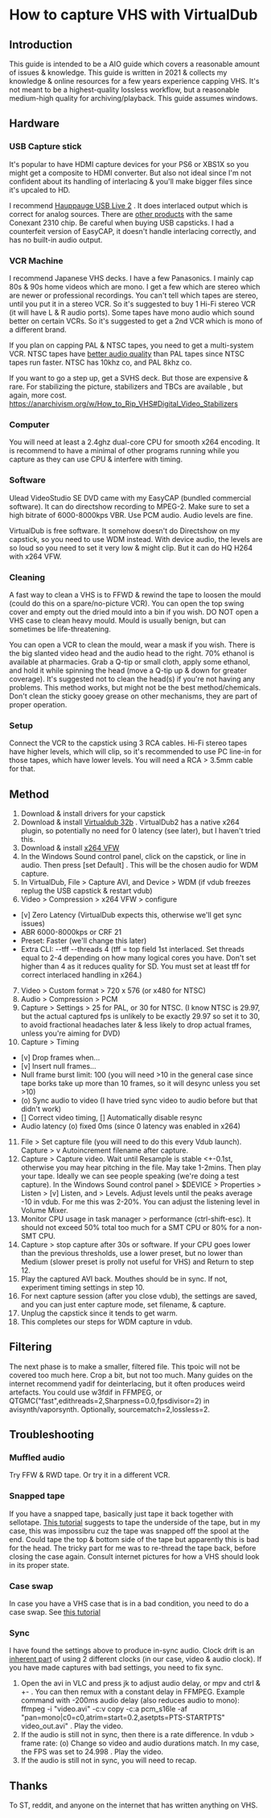 # How to capture VHS with VirtualDub

## Introduction
This guide is intended to be a AIO guide which covers a reasonable amount of issues & knowledge. This guide is written in 2021 & collects my knowledge & online resources for a few years experience capping VHS. It's not meant to be a highest-quality lossless workflow, but a reasonable medium-high quality for archiving/playback. This guide assumes windows.

## Hardware

### USB Capture stick

It's popular to have HDMI capture devices for your PS6 or XBS1X so you might get a composite to HDMI converter. But also not ideal since I'm not confident about its handling of interlacing & you'll make bigger files since it's upcaled to HD.

I recommend [Hauppauge USB Live 2](https://www.hauppauge.com/pages/products/data_usblive2.html) . It does interlaced output which is correct for analog sources. There are [other products](https://www.linuxtv.org/wiki/index.php/Conexant_CX2310x) with the same Conexant 2310 chip. Be careful when buying USB capsticks. I had a counterfeit version of EasyCAP, it doesn't handle interlacing correctly, and has no built-in audio output.

### VCR Machine

I recommend Japanese VHS decks. I have a few Panasonics. I mainly cap 80s & 90s home videos which are mono. I get a few which are stereo which are newer or professional recordings. You can't tell which tapes are stereo, until you put it in a stereo VCR. So it's suggested to buy 1 Hi-Fi stereo VCR (it will have L & R audio ports). Some tapes have mono audio which sound better on certain VCRs. So it's suggested to get a 2nd VCR which is mono of a different brand.

If you plan on capping PAL & NTSC tapes, you need to get a multi-system VCR. NTSC tapes have [better audio quality](https://en.wikipedia.org/wiki/VHS#Original_linear_audio_system) than PAL tapes since NTSC tapes run faster. NTSC has 10khz co, and PAL 8khz co.

If you want to go a step up, get a SVHS deck. But those are expensive & rare. For stabilizing the picture, stabilizers and TBCs are available , but again, more cost. https://anarchivism.org/w/How_to_Rip_VHS#Digital_Video_Stabilizers

### Computer

You will need at least a 2.4ghz dual-core CPU for smooth x264 encoding. It is recommend to have a minimal of other programs running while you capture as they can use CPU & interfere with timing.

### Software

Ulead VideoStudio SE DVD came with my EasyCAP (bundled commercial software). It can do directshow recording to MPEG-2. Make sure to set a high bitrate of 6000-8000kps VBR. Use PCM audio. Audio levels are fine.

VirtualDub is free software. It somehow doesn't do Directshow on my capstick, so you need to use WDM instead. With device audio, the levels are so loud so you need to set it very low & might clip. But it can do HQ H264 with x264 VFW.

### Cleaning
A fast way to clean a VHS is to FFWD & rewind the tape to loosen the mould (could do this on a spare/no-picture VCR). You can open the top swing cover and empty out the dried mould into a bin if you wish. DO NOT open a VHS case to clean heavy mould. Mould is usually benign, but can sometimes be life-threatening.

You can open a VCR to clean the mould, wear a mask if you wish. There is the big slanted video head and the audio head to the right. 70% ethanol is available at pharmacies. Grab a Q-tip or small cloth, apply some ethanol, and hold it while spinning the head (move a Q-tip up & down for greater coverage). It's suggested not to clean the head(s) if you're not having any problems. This method works, but might not be the best method/chemicals. Don't clean the sticky gooey grease on other mechanisms, they are part of proper operation.

### Setup
Connect the VCR to the capstick using 3 RCA cables. Hi-Fi stereo tapes have higher levels, which will clip, so it's recommended to use PC line-in for those tapes, which have lower levels. You will need a RCA > 3.5mm cable for that.

## Method
1. Download & install drivers for your capstick
2. Download & install [Virtualdub 32b](http://virtualdub.sourceforge.net/) . VirtualDub2 has a native x264 plugin, so potentially no need for 0 latency (see later), but I haven't tried this.
3. Download & install [x264 VFW](https://sourceforge.net/projects/x264vfw/)
4. In the Windows Sound control panel, click on the capstick, or line in audio. Then press [set Default] . This will be the chosen audio for WDM capture.
5. In VirtualDub, File > Capture AVI, and Device > WDM (if vdub freezes replug the USB capstick & restart vdub)
6. Video > Compression > x264 VFW > configure
- [v] Zero Latency (VirtualDub expects this, otherwise we'll get sync issues)
- ABR 6000-8000kps or CRF 21
- Preset: Faster (we'll change this later)
- Extra CLI: --tff --threads 4 (tff = top field 1st interlaced. Set threads equal to 2-4 depending on how many logical cores you have. Don't set higher than 4 as it reduces quality for SD. You must set at least tff for correct interlaced handling in x264.)
7. Video > Custom format > 720 x 576 (or x480 for NTSC)
8. Audio > Compression > PCM
9. Capture > Settings > 25 for PAL, or 30 for NTSC. (I know NTSC is 29.97, but the actual captured fps is unlikely to be exactly 29.97 so set it to 30, to avoid fractional headaches later & less likely to drop actual frames, unless you're aiming for DVD)
10. Capture > Timing
- [v] Drop frames when...
- [v] Insert null frames...
- Null frame burst limit: 100 (you will need >10 in the general case since tape borks take up more than 10 frames, so it will desync unless you set >10)
- (o) Sync audio to video (I have tried sync video to audio before but that didn't work)
- [] Correct video timing, [] Automatically disable resync
- Audio latency (o) fixed 0ms (since 0 latency was enabled in x264)
11. File > Set capture file (you will need to do this every Vdub launch). Capture > v Autoincrement filename after capture.
12. Capture > Capture video. Wait until Resample is stable <+-0.1st, otherwise you may hear pitching in the file. May take 1-2mins. Then play your tape. Ideally we can see people speaking (we're doing a test capture). In the Windows Sound control panel > $DEVICE > Properties > Listen > [v] Listen, and > Levels. Adjust levels until the peaks average -10 in vdub. For me this was 2-20%. You can adjust the listening level in Volume Mixer.
13. Monitor CPU usage in task manager > performance (ctrl-shift-esc). It should not exceed 50% total too much for a SMT CPU or 80% for a non-SMT CPU.
14. Capture > stop capture after 30s or software. If your CPU goes lower than the previous thresholds, use a lower preset, but no lower than Medium (slower preset is prolly not useful for VHS) and Return to step 12.
15. Play the captured AVI back. Mouthes should be in sync. If not, experiment timing settings in step 10.
16. For next capture session (after you close vdub), the settings are saved, and you can just enter capture mode, set filename, & capture.
17. Unplug the capstick since it tends to get warm.
18. This completes our steps for WDM capture in vdub.

## Filtering
The next phase is to make a smaller, filtered file. This tpoic will not be covered too much here. Crop a bit, but not too much. Many guides on the internet recommend yadif for deinterlacing, but it often produces weird artefacts. You could use w3fdif in FFMPEG, or QTGMC("fast",edithreads=2,Sharpness=0.0,fpsdivisor=2) in avisynth/vaporsynth. Optionally, sourcematch=2,lossless=2.

## Troubleshooting

### Muffled audio
Try FFW & RWD tape. Or try it in a different VCR.

### Snapped tape
If you have a snapped tape, basically just tape it back together with sellotape. [This tutorial](https://www.youtube.com/watch?v=clQSFl_qzao) suggests to tape the underside of the tape, but in my case, this was impossibru cuz the tape was snapped off the spool at the end. Could tape the top & bottom side of the tape but apparently this is bad for the head. The tricky part for me was to re-thread the tape back, before closing the case again. Consult internet pictures for how a VHS should look in its proper state.

### Case swap
In case you have a VHS case that is in a bad condition, you need to do a case swap. See [this tutorial](https://www.youtube.com/watch?v=4k7tOVwhqgE)

### Sync
I have found the settings above to produce in-sync audio. Clock drift is an [inherent part](https://www.gearslutz.com/board/newbie-audio-engineering-production-question-zone/1131487-drifting-clocks-i-think-how-sync-them.html) of using 2 different clocks (in our case, video & audio clock). If you have made captures with bad settings, you need to fix sync.

1. Open the avi in VLC and press jk to adjust audio delay, or mpv and ctrl & +- . You can then remux with a constant delay in FFMPEG. Example command with -200ms audio delay (also reduces audio to mono): ffmpeg -i "video.avi" -c:v copy -c:a pcm_s16le -af "pan=mono|c0=c0,atrim=start=0.2,asetpts=PTS-STARTPTS" video_out.avi" . Play the video.
2. If the audio is still not in sync, then there is a rate difference. In vdub > frame rate: (o) Change so video and audio durations match. In my case, the FPS was set to 24.998 . Play the video.
3. If the audio is still not in sync, you will need to recap.

## Thanks
To ST, reddit, and anyone on the internet that has written anything on VHS.
